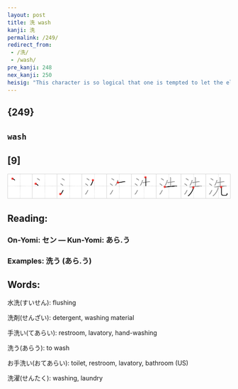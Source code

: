 ```yaml
---
layout: post
title: 洗 wash
kanji: 洗
permalink: /249/
redirect_from:
 - /洗/
 - /wash/
pre_kanji: 248
nex_kanji: 250
heisig: "This character is so logical that one is tempted to let the elements speak for themselves: <i>water</i> . . . <i>before</i>. But we have already decided we will not allow such rationalism to creep into our stories. Not even this once. Instead, let us change the character from the Peanuts comic strip called &quot;Pigpen,&quot; who is always preceded by a little cloud of dust and grime, and rename him &quot;<b>Wash</b>-Out.&quot; Everywhere he walks, a spray of <i>water</i> goes <i>before</i> him to sanitize everything he touches."
---
```


## {249}

## `wash`

## [9]

<div class="stroke"><img src="../images/E6B497.png" /></div>

## Reading:

### On-Yomi: セン &mdash; Kun-Yomi: あら.う

### Examples: 洗う (あら.う)

## Words:

水洗(すいせん): flushing

洗剤(せんざい): detergent, washing material

手洗い(てあらい): restroom, lavatory, hand-washing

洗う(あらう): to wash

お手洗い(おてあらい): toilet, restroom, lavatory, bathroom (US)

洗濯(せんたく): washing, laundry
